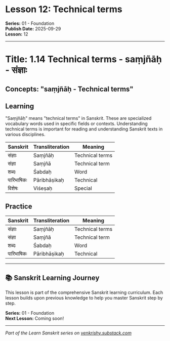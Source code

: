 # Lesson 12: Technical terms

**Series:** 01 - Foundation  
**Publish Date:** 2025-09-29  
**Lesson:** 12

---

# Title: 1.14 Technical terms - saṃjñāḥ - संज्ञाः
## Concepts: "saṃjñāḥ - Technical terms"

## Learning
"Saṃjñāḥ" means "technical terms" in Sanskrit. These are specialized vocabulary words used in specific fields or contexts. Understanding technical terms is important for reading and understanding Sanskrit texts in various disciplines.

| Sanskrit           | Transliteration      | Meaning                          |
| ------------------ | -------------------- | -------------------------------- |
| संज्ञाः            | Saṃjñāḥ              | Technical terms                  |
| संज्ञा              | Saṃjñā               | Technical term                   |
| शब्दः              | Śabdaḥ               | Word                             |
| पारिभाषिकः         | Pāribhāṣikaḥ         | Technical                        |
| विशेषः             | Viśeṣaḥ              | Special                          |

## Practice
| Sanskrit           | Transliteration      | Meaning                          |
| ------------------ | -------------------- | -------------------------------- |
| संज्ञाः            | Saṃjñāḥ              | Technical terms                  |
| संज्ञा              | Saṃjñā               | Technical term                   |
| शब्दः              | Śabdaḥ               | Word                             |
| पारिभाषिकः         | Pāribhāṣikaḥ         | Technical                        |

---

## 📚 Sanskrit Learning Journey

This lesson is part of the comprehensive Sanskrit learning curriculum. Each lesson builds upon previous knowledge to help you master Sanskrit step by step.

**Series:** 01 - Foundation  
**Next Lesson:** Coming soon!

---
*Part of the Learn Sanskrit series on [venkrishy.substack.com](https://venkrishy.substack.com/s/learn_sanskrit)*
